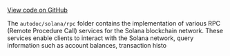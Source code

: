 [View code on GitHub](https://github.com/solana-labs/solana/tree/master/na/rpc)

The `autodoc/solana/rpc` folder contains the implementation of various RPC (Remote Procedure Call) services for the Solana blockchain network. These services enable clients to interact with the Solana network, query information such as account balances, transaction histo